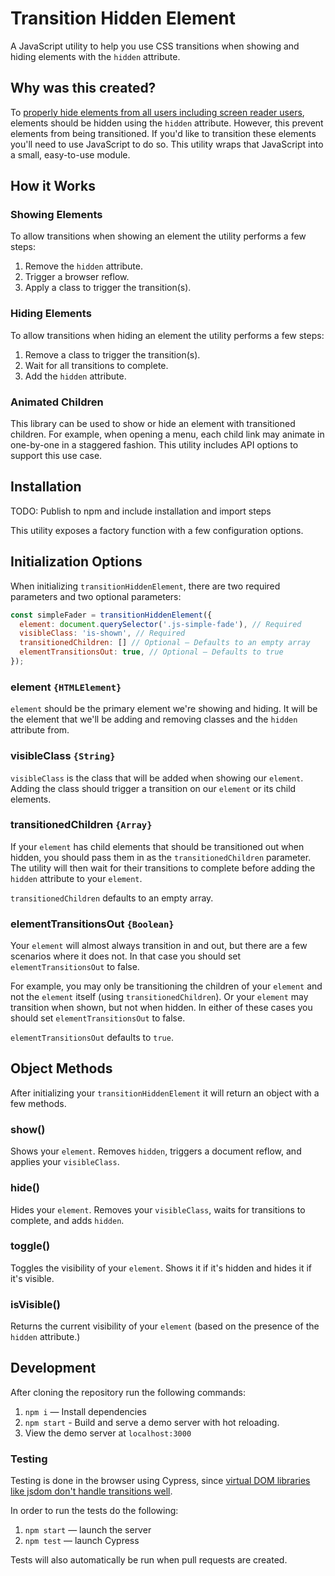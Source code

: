 # Transition Hidden Element

A JavaScript utility to help you use CSS transitions when showing and hiding elements with the `hidden` attribute.

## Why was this created?

To [properly hide elements from all users including screen reader users](https://cloudfour.com/thinks/see-no-evil-hidden-content-and-accessibility/), elements should be hidden using the `hidden` attribute. However, this prevent elements from being transitioned. If you'd like to transition these elements you'll need  to use JavaScript to do so. This utility wraps that JavaScript into a small, easy-to-use module. 

## How it Works

### Showing Elements

To allow transitions when showing an element the utility performs a few steps:

1. Remove the `hidden` attribute.
2. Trigger a browser reflow.
3. Apply a class to trigger the transition(s).

### Hiding Elements

To allow transitions when hiding an element the utility performs a few steps:

1. Remove a class to trigger the transition(s). 
2. Wait for all transitions to complete.
3. Add the `hidden` attribute.

### Animated Children

This library can be used to show or hide an element with transitioned children. For example, when opening a menu, each child link may animate in one-by-one in a staggered fashion. This utility includes API options to support this use case.

## Installation

TODO: Publish to npm and include installation and import steps

This utility exposes a factory function with a few configuration options. 

## Initialization Options

When initializing `transitionHiddenElement`, there are two required parameters and two optional parameters:

```js
const simpleFader = transitionHiddenElement({
  element: document.querySelector('.js-simple-fade'), // Required
  visibleClass: 'is-shown', // Required
  transitionedChildren: [] // Optional — Defaults to an empty array
  elementTransitionsOut: true, // Optional — Defaults to true
});
```

### element `{HTMLElement}`

`element` should be the primary element we're showing and hiding. It will be the element that we'll be adding and removing classes and the `hidden` attribute from.

### visibleClass `{String}`

`visibleClass` is the class that will be added when showing our `element`. Adding the class should trigger a transition on our `element` or its child elements.

### transitionedChildren `{Array}`

If your `element` has child elements that should be transitioned out when hidden, you should pass them in as the `transitionedChildren` parameter. The utility will then wait for their transitions to complete before adding the `hidden` attribute to your `element`.

`transitionedChildren` defaults to an empty array.

### elementTransitionsOut `{Boolean}`

Your `element`  will almost always transition in and out, but there are a few scenarios where it does not. In that case you should set `elementTransitionsOut` to false.

For example, you may only be transitioning the children of your `element` and not the `element` itself (using `transitionedChildren`). Or your `element` may transition when shown, but not when hidden. In either of these cases you should set `elementTransitionsOut` to false.

`elementTransitionsOut` defaults to `true`.

## Object Methods

After initializing your `transitionHiddenElement` it will return an object with a few methods.

### show()

Shows your `element`. Removes `hidden`, triggers a document reflow, and applies your `visibleClass`.

### hide()

Hides your `element`. Removes your `visibleClass`, waits for transitions to complete, and adds `hidden`.

### toggle()

Toggles the visibility of your `element`. Shows it if it's hidden and hides it if it's visible.

### isVisible()

Returns the current visibility of your `element` (based on the presence of the `hidden` attribute.)

## Development

After cloning the repository run the following commands:

1. `npm i` — Install dependencies
2. `npm start` - Build and serve a demo server with hot reloading.
3. View the demo server at `localhost:3000`

### Testing

Testing is done in the browser using Cypress, since [virtual DOM libraries like jsdom don't handle transitions well](https://github.com/jsdom/jsdom/issues/1781).

In order to run the tests do the following:

1. `npm start` — launch the server
2. `npm test` — launch Cypress

Tests will also automatically be run when pull requests are created.
